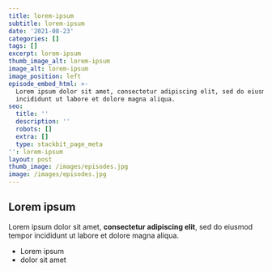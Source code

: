 ```yaml
---
title: lorem-ipsum
subtitle: lorem-ipsum
date: '2021-08-23'
categories: []
tags: []
excerpt: lorem-ipsum
thumb_image_alt: lorem-ipsum
image_alt: lorem-ipsum
image_position: left
episode_embed_html: >-
  Lorem ipsum dolor sit amet, consectetur adipiscing elit, sed do eiusmod tempor
  incididunt ut labore et dolore magna aliqua.
seo:
  title: ''
  description: ''
  robots: []
  extra: []
  type: stackbit_page_meta
'': lorem-ipsum
layout: post
thumb_image: /images/episodes.jpg
image: /images/episodes.jpg
---
```

## Lorem ipsum

Lorem ipsum dolor sit amet, **consectetur adipiscing elit**, sed do eiusmod tempor incididunt ut labore et dolore magna aliqua.

- Lorem ipsum
- dolor sit amet